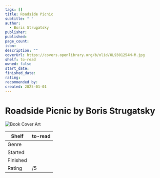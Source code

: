 ```yaml
---
tags: []
title: Roadside Picnic
subtitle: " "
author:
  - Boris Strugatsky
publisher: 
published: 
page_count: 
isbn: 
description: ""
coverUrl: https://covers.openlibrary.org/b/olid/OL9301254M-M.jpg
shelf: to-read
owned: false
start_date: 
finished_date: 
rating: 
recommended_by: 
created: 2025-01-01
---
```


# Roadside Picnic by Boris Strugatsky

![Book Cover Art](https://covers.openlibrary.org/b/olid/OL9301254M-M.jpg)

| Shelf | to-read |
| --- | --- |
| Genre |  |
| Started |  |
| Finished |  |
| Rating | /5 |


